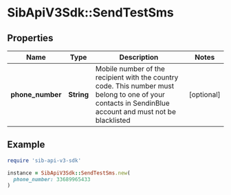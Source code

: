 # SibApiV3Sdk::SendTestSms

## Properties

| Name | Type | Description | Notes |
| ---- | ---- | ----------- | ----- |
| **phone_number** | **String** | Mobile number of the recipient with the country code. This number must belong to one of your contacts in SendinBlue account and must not be blacklisted | [optional] |

## Example

```ruby
require 'sib-api-v3-sdk'

instance = SibApiV3Sdk::SendTestSms.new(
  phone_number: 33689965433
)
```


